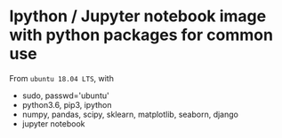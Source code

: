 # Ipython / Jupyter notebook image with python packages for common use

From `ubuntu 18.04 LTS`, with
- sudo, passwd='ubuntu'
- python3.6, pip3, ipython
- numpy, pandas, scipy, sklearn, matplotlib, seaborn, django
- jupyter notebook
